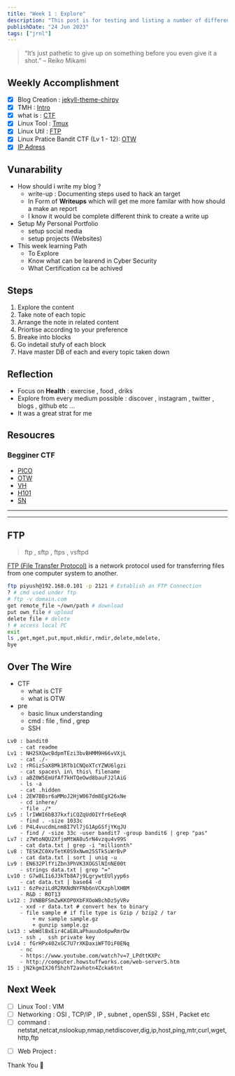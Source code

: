 ```yaml
---
title: "Week 1 : Explore"
description: "This post is for testing and listing a number of different markdown elements"
publishDate: "24 Jun 2023"
tags: ["jrnl"]
---
```


> “It’s just pathetic to give up on something before you even give it a shot.” – Reiko Mikami


## Weekly Accomplishment
- [x] Blog Creation : [jekyll-theme-chirpy](https://github.com/cotes2020/jekyll-theme-chirpy/)
- [x] TMH : [Intro](https://sm4rty.medium.com/free-350-tryhackme-rooms-f3b7b2954b8d)
- [x] what is : [CTF](https://www.youtube.com/watch?v=UL5wWt0Pwp4&pp=ygULd2hhdCBpcyBjdGY%3D)
- [x] Linux Tool : [Tmux](https://youtu.be/DzNmUNvnB04)
- [x] Linux Util : [FTP](https://www.youtube.com/watch?v=q37lf7lTVA4&pp=ygUJbGludXggZnRw)
- [x] Linux Pratice Bandit CTF (Lv 1 - 12): [OTW](https://overthewire.org/wargames/)
- [x] [IP Adress](https://www.youtube.com/watch?v=5WfiTHiU4x8&list=PLIhvC56v63IKrRHh3gvZZBAGvsvOhwrRF)

## Vunarability
- How should i write my blog ?
	+ write-up : Documenting steps used to hack an target
	+ In Form of __Writeups__ which will get me more familar with how should a make an report
	+ I know it would be complete different think to create a write up
- Setup My Personal Portfolio
	+ setup social media
	+ setup projects (Websites)
- This week learning Path 
	+ To Explore
	+ Know what can be learend in Cyber Security
	+ What Certification ca be achived

## Steps
1. Explore the content
2. Take note of each topic
3. Arrange the note in related content 
4. Priortise according to your preference
5. Breake into blocks
6. Go indetail stufy of each block
7. Have master DB of each and every topic taken down



## Reflection
- Focus on __Health__ : exercise , food , driks
- Explore from every medium possible : discover , instagram , twitter , blogs , github etc ...
- It was a great strat for me 

## Resoucres
### Begginer CTF
+ [PICO](https://play.picoctf.org)
+ [OTW](https://overthewire.org/)
+ [VH](https://www.vulnhub.com/)
+ [H101](https://ctf.hacker101.com/ctf/)
+ [SN](https://github.com/Srinivas11789/SecurityNuggets)


---
---

## FTP
> ftp , sftp , ftps , vsftpd

[FTP (File Transfer Protocol)](https://linuxize.com/post/how-to-use-linux-ftp-command-to-transfer-files/) is a network protocol used for transferring files from one computer system to another.

```sh
ftp piyush@192.168.0.101 -p 2121 # Establish an FTP Connection 
? # cmd used under ftp
# ftp -v domain.com
get remote_file ~/own/path # download
put own_file # upload
delete file # delete
! # access local PC
exit
ls ,get,mget,put,mput,mkdir,rmdir,delete,mdelete,
bye
```

## Over The Wire
- CTF
	+ what is CTF
	+ what is OTW
- pre
	+ basic linux understanding
	+ cmd : file , find , grep
	+ SSH
	
```
Lv0 : bandit0
	- cat readme
Lv1 : NH2SXQwcBdpmTEzi3bvBHMM9H66vVXjL
	- cat ./-
Lv2 : rRGizSaX8Mk1RTb1CNQoXTcYZWU6lgzi
	- cat spaces\ in\ this\ filename
Lv3 : aBZ0W5EmUfAf7kHTQeOwd8bauFJ2lAiG
	- ls -a
	- cat .hidden
Lv4 : 2EW7BBsr6aMMoJ2HjW067dm8EgX26xNe
	- cd inhere/
	- file ./*
Lv5 : lrIWWI6bB37kxfiCQZqUdOIYfr6eEeqR
	- find . -size 1033c
Lv6 : P4L4vucdmLnm8I7Vl7jG1ApGSfjYKqJU
	- find / -size 33c -user bandit7 -group bandit6 | grep "pas"
Lv7 : z7WtoNQU2XfjmMtWA8u5rN4vzqu4v99S
	- cat data.txt | grep -i "millionth"
Lv8 : TESKZC0XvTetK0S9xNwm25STk5iWrBvP
	- cat data.txt | sort | uniq -u
Lv9 : EN632PlfYiZbn3PhVK3XOGSlNInNE00t
	- strings data.txt | grep "="
Lv10 : G7w8LIi6J3kTb8A7j9LgrywtEUlyyp6s
	- cat data.txt | base64 -d
Lv11 : 6zPeziLdR2RKNdNYFNb6nVCKzphlXHBM
	- R&D : ROT13
Lv12 : JVNBBFSmZwKKOP0XbFXOoW8chDz5yVRv
	- xxd -r data.txt # convert hex to binary
	- file sample # if file type is Gzip / bzip2 / tar
		+ mv sample sample.gz
		+ gunzip sample.gz
Lv13 : wbWdlBxEir4CaE8LaPhauuOo6pwRmrDw
	- ssh ,  ssh private key
Lv14 : fGrHPx402xGC7U7rXKDaxiWFTOiF0ENq
	- nc
	- https://www.youtube.com/watch?v=7_LPdttKXPc
	- http://computer.howstuffworks.com/web-server5.htm
15 : jN2kgmIXJ6fShzhT2avhotn4Zcka6tnt
```

## Next Week
+ [ ] Linux Tool : VIM
+ [ ] Networking : OSI , TCP/IP , IP , subnet , openSSl , SSH , Packet etc
+ [ ] command : netstat,netcat,nslookup,nmap,netdiscover,dig,ip,host,ping,mtr,curl,wget,http,ftp
- [ ] Web Project : 

Thank You 💚